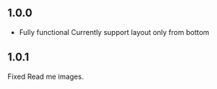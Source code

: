 ## 1.0.0

* Fully functional Currently support layout only from bottom
## 1.0.1
Fixed Read me images.
